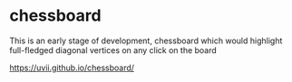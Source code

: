 # chessboard
This is an early stage of development, chessboard which would highlight full-fledged diagonal vertices on any click on the board


https://uvii.github.io/chessboard/ 
